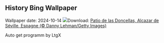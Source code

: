 ## History Bing Wallpaper
Wallpaper date: 2024-10-14
![](https://www.bing.com/th?id=OHR.AlcazarSeville_FR-CA4511304588_UHD.jpg&w=1000)Download: [Patio de las Doncellas, Alcazar de Séville, Espagne (© Danny Lehman/Getty Images)](https://www.bing.com/th?id=OHR.AlcazarSeville_FR-CA4511304588_UHD.jpg)

Auto get programm by LtgX
